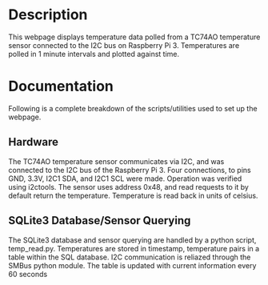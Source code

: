 # Description
This webpage displays temperature data polled from a TC74AO temperature sensor connected to the I2C
bus on Raspberry Pi 3. Temperatures are polled in 1 minute intervals and plotted against time.

# Documentation
Following is a complete breakdown of the scripts/utilities used to set up the webpage.

## Hardware
The TC74AO temperature sensor communicates via I2C, and was connected to the I2C bus of the Raspberry
Pi 3. Four connections, to pins GND, 3.3V, I2C1 SDA, and I2C1 SCL were made. Operation was verified
using i2ctools. The sensor uses address 0x48, and read requests to it by default return the 
temperature. Temperature is read back in units of celsius.

## SQLite3 Database/Sensor Querying
The SQLite3 database and sensor querying are handled by a python script, temp\_read.py. 
Temperatures are stored in timestamp, temperature pairs in a table within the SQL database.
I2C communication is reliazed through the SMBus python module. The table is updated with current
information every 60 seconds
